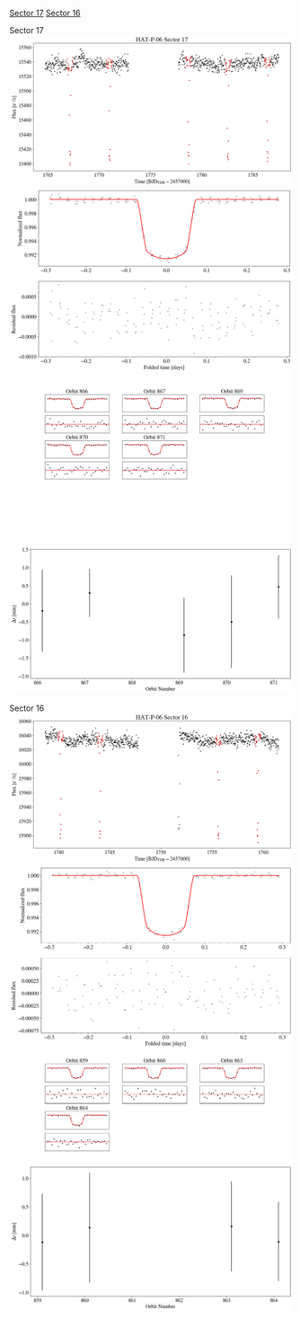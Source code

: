 [Sector 17](#sector17)
[Sector 16](#sector16)

<a name = "sector17"></a>
Sector 17
![alt text](/tt/HAT-P-06_Sector_17/HAT-P-06_Sector_17_a_TimeSeries.png)
![alt text](/tt/HAT-P-06_Sector_17/HAT-P-06_Sector_17_b_FoldedLightCurve.png)
![alt text](/tt/HAT-P-06_Sector_17/HAT-P-06_Sector_17_b_IndividualTransitsWithFit.png)
![alt text](/tt/HAT-P-06_Sector_17/HAT-P-06_Sector_17_c_TimingResiduals.png)

<a name = "sector16"></a>
Sector 16
![alt text](/tt/HAT-P-06_Sector_16/HAT-P-06_Sector_16_a_TimeSeries.png)
![alt text](/tt/HAT-P-06_Sector_16/HAT-P-06_Sector_16_b_FoldedLightCurve.png)
![alt text](/tt/HAT-P-06_Sector_16/HAT-P-06_Sector_16_b_IndividualTransitsWithFit.png)
![alt text](/tt/HAT-P-06_Sector_16/HAT-P-06_Sector_16_c_TimingResiduals.png)

